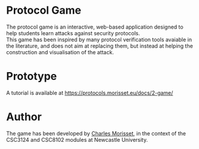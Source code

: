 # Protocol Game

The protocol game is an interactive, web-based application designed to help students learn attacks against security protocols.  
This game has been inspired by many protocol verification tools avaiable in the literature, and does not aim at replacing them, but instead at helping the construction and visualisation of the attack. 

# Prototype

A tutorial is available at https://protocols.morisset.eu/docs/2-game/

# Author 

The game has been developed by [Charles Morisset](http://morisset.eu), in the context of the CSC3124 and CSC8102 modules at Newcastle University. 
